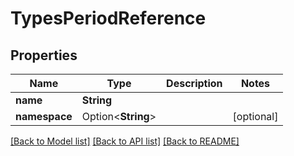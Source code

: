 # TypesPeriodReference

## Properties

Name | Type | Description | Notes
------------ | ------------- | ------------- | -------------
**name** | **String** |  | 
**namespace** | Option<**String**> |  | [optional]

[[Back to Model list]](../README.md#documentation-for-models) [[Back to API list]](../README.md#documentation-for-api-endpoints) [[Back to README]](../README.md)


